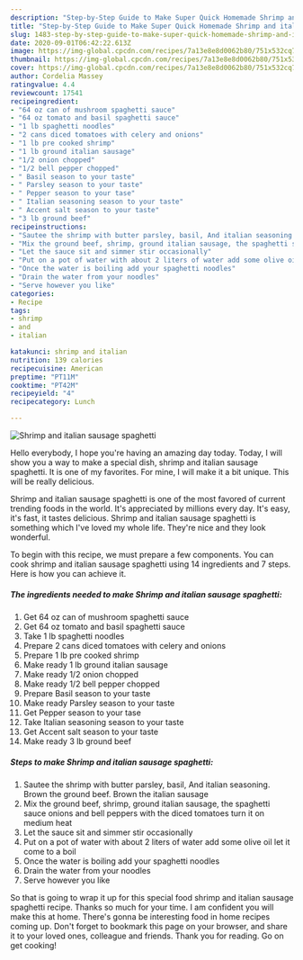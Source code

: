 ```yaml
---
description: "Step-by-Step Guide to Make Super Quick Homemade Shrimp and italian sausage spaghetti"
title: "Step-by-Step Guide to Make Super Quick Homemade Shrimp and italian sausage spaghetti"
slug: 1483-step-by-step-guide-to-make-super-quick-homemade-shrimp-and-italian-sausage-spaghetti
date: 2020-09-01T06:42:22.613Z
image: https://img-global.cpcdn.com/recipes/7a13e8e8d0062b80/751x532cq70/shrimp-and-italian-sausage-spaghetti-recipe-main-photo.jpg
thumbnail: https://img-global.cpcdn.com/recipes/7a13e8e8d0062b80/751x532cq70/shrimp-and-italian-sausage-spaghetti-recipe-main-photo.jpg
cover: https://img-global.cpcdn.com/recipes/7a13e8e8d0062b80/751x532cq70/shrimp-and-italian-sausage-spaghetti-recipe-main-photo.jpg
author: Cordelia Massey
ratingvalue: 4.4
reviewcount: 17541
recipeingredient:
- "64 oz can of mushroom spaghetti sauce"
- "64 oz tomato and basil spaghetti sauce"
- "1 lb spaghetti noodles"
- "2 cans diced tomatoes with celery and onions"
- "1 lb pre cooked shrimp"
- "1 lb ground italian sausage"
- "1/2 onion chopped"
- "1/2 bell pepper chopped"
- " Basil season to your taste"
- " Parsley season to your taste"
- " Pepper season to your tase"
- " Italian seasoning season to your taste"
- " Accent salt season to your taste"
- "3 lb ground beef"
recipeinstructions:
- "Sautee the shrimp with butter parsley, basil, And italian seasoning. Brown the ground beef. Brown the italian sausage"
- "Mix the ground beef, shrimp, ground italian sausage, the spaghetti sauce onions and bell peppers with the diced tomatoes turn it on medium heat"
- "Let the sauce sit and simmer stir occasionally"
- "Put on a pot of water with about 2 liters of water add some olive oil let it come to a boil"
- "Once the water is boiling add your spaghetti noodles"
- "Drain the water from your noodles"
- "Serve however you like"
categories:
- Recipe
tags:
- shrimp
- and
- italian

katakunci: shrimp and italian 
nutrition: 139 calories
recipecuisine: American
preptime: "PT11M"
cooktime: "PT42M"
recipeyield: "4"
recipecategory: Lunch

---
```



![Shrimp and italian sausage spaghetti](https://img-global.cpcdn.com/recipes/7a13e8e8d0062b80/751x532cq70/shrimp-and-italian-sausage-spaghetti-recipe-main-photo.jpg)

Hello everybody, I hope you're having an amazing day today. Today, I will show you a way to make a special dish, shrimp and italian sausage spaghetti. It is one of my favorites. For mine, I will make it a bit unique. This will be really delicious.

Shrimp and italian sausage spaghetti is one of the most favored of current trending foods in the world. It's appreciated by millions every day. It's easy, it's fast, it tastes delicious. Shrimp and italian sausage spaghetti is something which I've loved my whole life. They're nice and they look wonderful.




To begin with this recipe, we must prepare a few components. You can cook shrimp and italian sausage spaghetti using 14 ingredients and 7 steps. Here is how you can achieve it.

<!--inarticleads1-->

##### The ingredients needed to make Shrimp and italian sausage spaghetti:

1. Get 64 oz can of mushroom spaghetti sauce
1. Get 64 oz tomato and basil spaghetti sauce
1. Take 1 lb spaghetti noodles
1. Prepare 2 cans diced tomatoes with celery and onions
1. Prepare 1 lb pre cooked shrimp
1. Make ready 1 lb ground italian sausage
1. Make ready 1/2 onion chopped
1. Make ready 1/2 bell pepper chopped
1. Prepare  Basil season to your taste
1. Make ready  Parsley season to your taste
1. Get  Pepper season to your tase
1. Take  Italian seasoning season to your taste
1. Get  Accent salt season to your taste
1. Make ready 3 lb ground beef




<!--inarticleads2-->

##### Steps to make Shrimp and italian sausage spaghetti:

1. Sautee the shrimp with butter parsley, basil, And italian seasoning. Brown the ground beef. Brown the italian sausage
1. Mix the ground beef, shrimp, ground italian sausage, the spaghetti sauce onions and bell peppers with the diced tomatoes turn it on medium heat
1. Let the sauce sit and simmer stir occasionally
1. Put on a pot of water with about 2 liters of water add some olive oil let it come to a boil
1. Once the water is boiling add your spaghetti noodles
1. Drain the water from your noodles
1. Serve however you like




So that is going to wrap it up for this special food shrimp and italian sausage spaghetti recipe. Thanks so much for your time. I am confident you will make this at home. There's gonna be interesting food in home recipes coming up. Don't forget to bookmark this page on your browser, and share it to your loved ones, colleague and friends. Thank you for reading. Go on get cooking!
